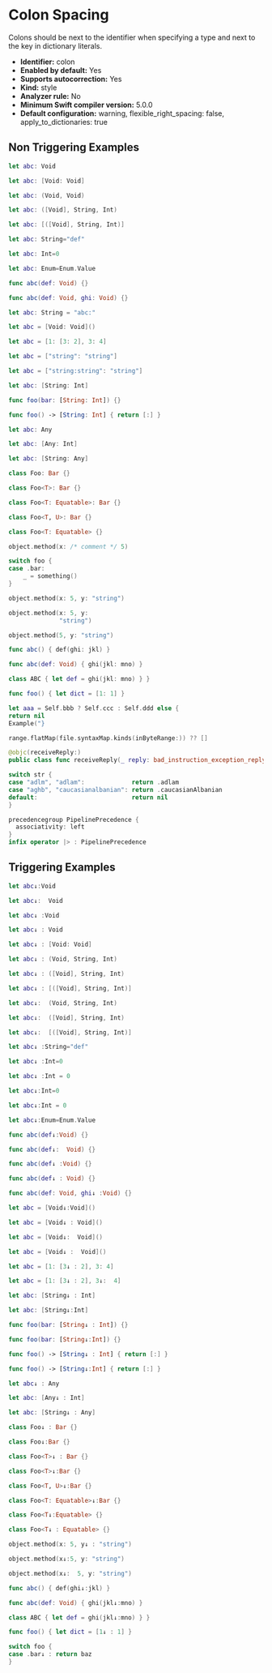 # Colon Spacing

Colons should be next to the identifier when specifying a type and next to the key in dictionary literals.

* **Identifier:** colon
* **Enabled by default:** Yes
* **Supports autocorrection:** Yes
* **Kind:** style
* **Analyzer rule:** No
* **Minimum Swift compiler version:** 5.0.0
* **Default configuration:** warning, flexible_right_spacing: false, apply_to_dictionaries: true

## Non Triggering Examples

```swift
let abc: Void

```

```swift
let abc: [Void: Void]

```

```swift
let abc: (Void, Void)

```

```swift
let abc: ([Void], String, Int)

```

```swift
let abc: [([Void], String, Int)]

```

```swift
let abc: String="def"

```

```swift
let abc: Int=0

```

```swift
let abc: Enum=Enum.Value

```

```swift
func abc(def: Void) {}

```

```swift
func abc(def: Void, ghi: Void) {}

```

```swift
let abc: String = "abc:"
```

```swift
let abc = [Void: Void]()

```

```swift
let abc = [1: [3: 2], 3: 4]

```

```swift
let abc = ["string": "string"]

```

```swift
let abc = ["string:string": "string"]

```

```swift
let abc: [String: Int]

```

```swift
func foo(bar: [String: Int]) {}

```

```swift
func foo() -> [String: Int] { return [:] }

```

```swift
let abc: Any

```

```swift
let abc: [Any: Int]

```

```swift
let abc: [String: Any]

```

```swift
class Foo: Bar {}

```

```swift
class Foo<T>: Bar {}

```

```swift
class Foo<T: Equatable>: Bar {}

```

```swift
class Foo<T, U>: Bar {}

```

```swift
class Foo<T: Equatable> {}

```

```swift
object.method(x: /* comment */ 5)

```

```swift
switch foo {
case .bar:
    _ = something()
}
```

```swift
object.method(x: 5, y: "string")

```

```swift
object.method(x: 5, y:
              "string")
```

```swift
object.method(5, y: "string")

```

```swift
func abc() { def(ghi: jkl) }
```

```swift
func abc(def: Void) { ghi(jkl: mno) }
```

```swift
class ABC { let def = ghi(jkl: mno) } }
```

```swift
func foo() { let dict = [1: 1] }
```

```swift
let aaa = Self.bbb ? Self.ccc : Self.ddd else {
return nil
Example("}
```

```swift
range.flatMap(file.syntaxMap.kinds(inByteRange:)) ?? []
```

```swift
@objc(receiveReply:)
public class func receiveReply(_ reply: bad_instruction_exception_reply_t) -> CInt { 0 }
```

```swift
switch str {
case "adlm", "adlam":             return .adlam
case "aghb", "caucasianalbanian": return .caucasianAlbanian
default:                          return nil
}
```

```swift
precedencegroup PipelinePrecedence {
  associativity: left
}
infix operator |> : PipelinePrecedence
```

## Triggering Examples

```swift
let abc↓:Void

```

```swift
let abc↓:  Void

```

```swift
let abc↓ :Void

```

```swift
let abc↓ : Void

```

```swift
let abc↓ : [Void: Void]

```

```swift
let abc↓ : (Void, String, Int)

```

```swift
let abc↓ : ([Void], String, Int)

```

```swift
let abc↓ : [([Void], String, Int)]

```

```swift
let abc↓:  (Void, String, Int)

```

```swift
let abc↓:  ([Void], String, Int)

```

```swift
let abc↓:  [([Void], String, Int)]

```

```swift
let abc↓ :String="def"

```

```swift
let abc↓ :Int=0

```

```swift
let abc↓ :Int = 0

```

```swift
let abc↓:Int=0

```

```swift
let abc↓:Int = 0

```

```swift
let abc↓:Enum=Enum.Value

```

```swift
func abc(def↓:Void) {}

```

```swift
func abc(def↓:  Void) {}

```

```swift
func abc(def↓ :Void) {}

```

```swift
func abc(def↓ : Void) {}

```

```swift
func abc(def: Void, ghi↓ :Void) {}

```

```swift
let abc = [Void↓:Void]()

```

```swift
let abc = [Void↓ : Void]()

```

```swift
let abc = [Void↓:  Void]()

```

```swift
let abc = [Void↓ :  Void]()

```

```swift
let abc = [1: [3↓ : 2], 3: 4]

```

```swift
let abc = [1: [3↓ : 2], 3↓:  4]

```

```swift
let abc: [String↓ : Int]

```

```swift
let abc: [String↓:Int]

```

```swift
func foo(bar: [String↓ : Int]) {}

```

```swift
func foo(bar: [String↓:Int]) {}

```

```swift
func foo() -> [String↓ : Int] { return [:] }

```

```swift
func foo() -> [String↓:Int] { return [:] }

```

```swift
let abc↓ : Any

```

```swift
let abc: [Any↓ : Int]

```

```swift
let abc: [String↓ : Any]

```

```swift
class Foo↓ : Bar {}

```

```swift
class Foo↓:Bar {}

```

```swift
class Foo<T>↓ : Bar {}

```

```swift
class Foo<T>↓:Bar {}

```

```swift
class Foo<T, U>↓:Bar {}

```

```swift
class Foo<T: Equatable>↓:Bar {}

```

```swift
class Foo<T↓:Equatable> {}

```

```swift
class Foo<T↓ : Equatable> {}

```

```swift
object.method(x: 5, y↓ : "string")

```

```swift
object.method(x↓:5, y: "string")

```

```swift
object.method(x↓:  5, y: "string")

```

```swift
func abc() { def(ghi↓:jkl) }
```

```swift
func abc(def: Void) { ghi(jkl↓:mno) }
```

```swift
class ABC { let def = ghi(jkl↓:mno) } }
```

```swift
func foo() { let dict = [1↓ : 1] }
```

```swift
switch foo {
case .bar↓ : return baz
}
```